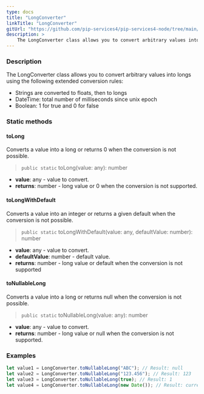 ```yaml
---
type: docs
title: "LongConverter"
linkTitle: "LongConverter"
gitUrl: "https://github.com/pip-services4/pip-services4-node/tree/main/pip-services4-commons-node"
description: > 
    The LongConverter class allows you to convert arbitrary values into longs using extended conversion rules.
---
```


### Description

The LongConverter class allows you to convert arbitrary values into longs using the following extended conversion rules:

- Strings are converted to floats, then to longs
- DateTime: total number of milliseconds since unix epoch   
- Boolean: 1 for true and 0 for false

### Static methods

#### toLong
Converts a value into a long or returns 0 when the conversion is not possible.

> `public static` toLong(value: any): number

- **value**: any - value to convert.
- **returns**: number - long value or 0 when the conversion is not supported.

#### toLongWithDefault
Converts a value into an integer or returns a given default when the conversion is not possible.

> `public static` toLongWithDefault(value: any, defaultValue: number): number

- **value**: any - value to convert.
- **defaultValue**: number - default value.
- **returns**: number - long value or default when  the conversion is not supported

#### toNullableLong
Converts a value into a long or returns null when the conversion is not possible.

> `public static` toNullableLong(value: any): number

- **value**: any - value to convert.
- **returns**: number - long value or null when the conversion is not supported.

### Examples

```typescript
let value1 = LongConverter.toNullableLong("ABC"); // Result: null
let value2 = LongConverter.toNullableLong("123.456"); // Result: 123
let value3 = LongConverter.toNullableLong(true); // Result: 1
let value4 = LongConverter.toNullableLong(new Date()); // Result: current milliseconds (E.g. 1619869474907)

```
